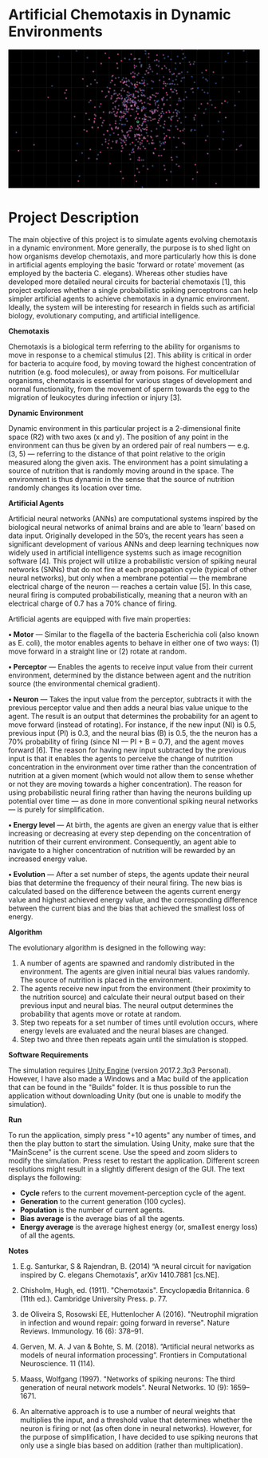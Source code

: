 # Artificial Chemotaxis in Dynamic Environments

![Screenshot](/Screenshot.png)

# Project Description

The main objective of this project is to simulate agents evolving chemotaxis in a dynamic environment. More generally, the purpose is to shed light on how organisms develop chemotaxis, and more particularly how this is done in artificial agents employing the basic ’forward or rotate’ movement (as employed by the bacteria C. elegans). Whereas other studies have developed more detailed neural circuits for bacterial chemotaxis [1], this project explores whether a single probabilistic spiking perceptrons can help simpler artificial agents to achieve chemotaxis in a dynamic environment. Ideally, the system will be interesting for research in fields such as artificial biology, evolutionary computing, and artificial intelligence.

<b>Chemotaxis</b>

Chemotaxis is a biological term referring to the ability for organisms to move in response to a chemical stimulus [2]. This ability is critical in order for bacteria to acquire food, by moving toward the highest concentration of nutrition (e.g. food molecules), or away from poisons. For multicellular organisms, chemotaxis is essential for various stages of development and normal functionality, from the movement of sperm towards the egg to the migration of leukocytes during infection or injury [3].

<b>Dynamic Environment</b>

Dynamic environment in this particular project is a 2-dimensional finite space (R2) with two axes (x and y). The position of any point in the environment can thus be given by an ordered pair of real numbers — e.g. (3, 5) — referring to the distance of that point relative to the origin measured along the given axis. The environment has a point simulating a source of nutrition that is randomly moving around in the space. The environment is thus dynamic in the sense that the source of nutrition randomly changes its location over time.

<b>Artificial Agents</b>

Artificial neural networks (ANNs) are computational systems inspired by the biological neural networks of animal brains and are able to ’learn’ based on data input. Originally developed in the 50’s, the recent years has seen a significant development of various ANNs and deep learning techniques now widely used in artificial intelligence systems such as image recognition software [4]. This project will utilize a probabilistic version of spiking neural networks (SNNs) that do not fire at each propagation cycle (typical of other neural networks), but only when a membrane potential — the membrane electrical charge of the neuron — reaches a certain value [5]. In this case, neural firing is computed probabilistically, meaning that a neuron with an electrical charge of 0.7 has a 70% chance of firing.

Artificial agents are equipped with five main properties:

<b>• Motor</b> — Similar to the flagella of the bacteria Escherichia coli (also known as E. coli), the motor enables agents to behave in either one of two ways: (1) move forward in a straight line or (2) rotate at random.

<b>• Perceptor</b> — Enables the agents to receive input value from their current environment, determined by the distance between agent and the nutrition source (the environmental chemical gradient).

<b>• Neuron</b> — Takes the input value from the perceptor, subtracts it with the previous perceptor value and then adds a neural bias value unique to the agent. The result is an output that determines the probability for an agent to move forward (instead of rotating). For instance, if the new input (NI) is 0.5, previous input (PI) is 0.3, and the neural bias (B) is 0.5, the the neuron has a 70% probability of firing (since NI — PI + B = 0.7), and the agent moves forward [6]. The reason for having new input subtracted by the previous input is that it enables the agents to perceive the change of nutrition concentration in the environment over time rather than the concentration of nutrition at a given moment (which would not allow them to sense whether or not they are moving towards a higher concentration). The reason for using probabilistic neural firing rather than having the neurons building up potential over time — as done in more conventional spiking neural networks — is purely for simplification.

<b>• Energy level</b> — At birth, the agents are given an energy value that is either increasing or decreasing at every step depending on the concentration of nutrition of their current environment. Consequently, an agent able to navigate to a higher concentration of nutrition will be rewarded by an increased energy value.

<b>• Evolution</b> — After a set number of steps, the agents update their neural bias that determine the frequency of their neural firing. The new bias is calculated based on the difference between the agents current energy value and highest achieved energy value, and the corresponding difference between the current bias and the bias that achieved the smallest loss of energy.

<b>Algorithm</b>

The evolutionary algorithm is designed in the following way:
1. A number of agents are spawned and randomly distributed in the environment. The agents are given initial neural bias values randomly. The source of nutrition is placed in the environment.
2. The agents receive new input from the environment (their proximity to the nutrition source) and calculate their neural output based on their previous input and neural bias. The neural output determines the probability that agents move or rotate at random.
3. Step two repeats for a set number of times until evolution occurs, where energy levels are evaluated and the neural biases are changed.
4. Step two and three then repeats again until the simulation is stopped.

<b>Software Requirements</b>

The simulation requires <a href="https://store.unity.com/download?ref=personal">Unity Engine</a> (version 2017.2.3p3 Personal). However, I have also made a Windows and a Mac build of the application that can be found in the "Builds" folder. It is thus possible to run the application without downloading Unity (but one is unable to modify the simulation).

<b>Run</b>

To run the application, simply press "+10 agents" any number of times, and then the play button to start the simulation. Using Unity, make sure that the "MainScene" is the current scene. Use the speed and zoom sliders to modify the simulation. Press reset to restart the application. Different screen resolutions might result in a slightly different design of the GUI. The text displays the following: 
- <b>Cycle</b> refers to the current movement-perception cycle of the agent.
- <b>Generation</b> to the current generation (100 cycles).
- <b>Population</b> is the number of current agents.
- <b>Bias average</b> is the average bias of all the agents.
- <b>Energy average</b> is the average highest energy (or, smallest energy loss) of all the agents.

<b>Notes</b>

1. E.g. Santurkar, S & Rajendran, B. (2014) “A neural circuit for navigation inspired by C. elegans Chemotaxis”, arXiv 1410.7881 [cs.NE].

2. Chisholm, Hugh, ed. (1911). "Chemotaxis". Encyclopædia Britannica. 6 (11th ed.). Cambridge University Press. p. 77. 

3. de Oliveira S, Rosowski EE, Huttenlocher A (2016). "Neutrophil migration in infection and wound repair: going
forward in reverse". Nature Reviews. Immunology. 16 (6): 378–91.

4. Gerven, M. A. J van & Bohte, S. M. (2018). ”Artificial neural networks as models of neural information processing”.
Frontiers in Computational Neuroscience. 11 (114).

5. Maass, Wolfgang (1997). "Networks of spiking neurons: The third generation of neural network models". Neural Networks. 10 (9): 1659–1671.

6. An alternative approach is to use a number of neural weights that multiplies the input, and a threshold value that determines whether the neuron is firing or not (as often done in neural networks). However, for the purpose of simplification, I have decided to use spiking neurons that only use a single bias based on addition (rather than multiplication).
